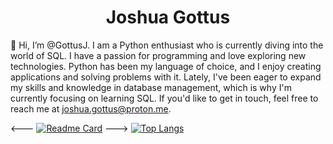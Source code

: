 # <div align="center">Joshua Gottus</div>

👋 Hi, I’m @GottusJ. I am a Python enthusiast who is currently diving into the world of SQL. I have a passion for programming and love exploring new technologies. Python has been my language of choice, and I enjoy creating applications and solving problems with it. Lately, I've been eager to expand my skills and knowledge in database management, which is why I'm currently focusing on learning SQL. If you'd like to get in touch, feel free to reach me at joshua.gottus@proton.me.

<--- [![Readme Card](https://github-readme-stats.vercel.app/api/pin/?username=GottusJ&repo=GottusJ)](https://github.com/GottusJ/GottusJ) --->
[![Top Langs](https://github-readme-stats.vercel.app/api/top-langs/?username=GottusJ)](https://github.com/GottusJ/GottusJ)
